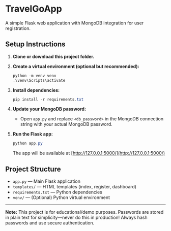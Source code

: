 # TravelGoApp

A simple Flask web application with MongoDB integration for user registration.

## Setup Instructions

1. **Clone or download this project folder.**
2. **Create a virtual environment (optional but recommended):**
   
   ```powershell
   python -m venv venv
   .\venv\Scripts\activate
   ```
   
3. **Install dependencies:**
   
   ```powershell
   pip install -r requirements.txt
   ```

4. **Update your MongoDB password:**
   
   - Open `app.py` and replace `<db_password>` in the MongoDB connection string with your actual MongoDB password.

5. **Run the Flask app:**
   
   ```powershell
   python app.py
   ```
   
   The app will be available at [http://127.0.0.1:5000/](http://127.0.0.1:5000/)

## Project Structure

- `app.py` — Main Flask application
- `templates/` — HTML templates (index, register, dashboard)
- `requirements.txt` — Python dependencies
- `venv/` — (Optional) Python virtual environment

---

**Note:** This project is for educational/demo purposes. Passwords are stored in plain text for simplicity—never do this in production! Always hash passwords and use secure authentication.
